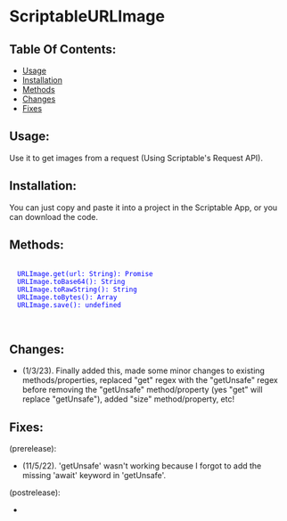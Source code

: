 <body>
 <h1> ScriptableURLImage </h1>
 <h2> Table Of Contents: </h2>
 <ul>
  <li><a href="#-Usage-">Usage</a></li>
  <li><a href="#-Installation-">Installation</a></li>
  <li><a href="#-Methods-">Methods</a></li>
  <li><a href="#-Changes-">Changes</a></li>
  <li><a href="#-Fixes-">Fixes</a></li>
 </ul>
 <h2> Usage: </h2>
  <p> Use it to get images from a request (Using Scriptable's Request API). </p>
 <h2> Installation: </h2>
  <p> You can just copy and paste it into a project in the Scriptable App, or you can download the code. </p>
 <h2> Methods: </h2>
 <pre language="javascript">
  <code language="javascript" style="color:blue">
  URLImage.get(url: String): Promise<TResult>
  URLImage.toBase64(): String
  URLImage.toRawString(): String
  URLImage.toBytes(): Array<number>
  URLImage.save(): undefined
  </code>
 </pre>
 <h2> Changes: </h2>
  <ul>
   <li> (1/3/23). Finally added this, made some minor changes to existing methods/properties, replaced "get" regex with the "getUnsafe" regex before removing the "getUnsafe" method/property (yes "get" will replace "getUnsafe"), added "size" method/property, etc! </li>
  </ul>
 <h2> Fixes: </h2>
  <p> (prerelease): </p>
   <ul>
    <li> (11/5/22). 'getUnsafe' wasn't working because I forgot to add the missing 'await' keyword in 'getUnsafe'. </li>
   </ul>
  <p> (postrelease): </p>
   <ul>
    <li> </li>
   </ul>
</body>
